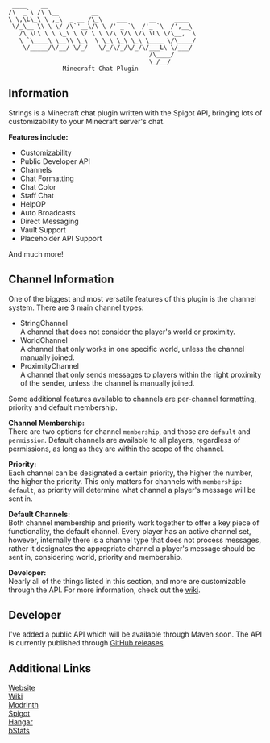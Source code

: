 ```
 ____    __                                         
/\  _`\ /\ \__         __                           
\ \,\L\_\ \ ,_\  _ __ /\_\    ___      __     ____  
 \/_\__ \\ \ \/ /\`'__\/\ \ /' _ `\  /'_ `\  /',__\ 
   /\ \L\ \ \ \_\ \ \/ \ \ \/\ \/\ \/\ \L\ \/\__, `\
   \ `\____\ \__\\ \_\  \ \_\ \_\ \_\ \____ \/\____/
    \/_____/\/__/ \/_/   \/_/\/_/\/_/\/___L\ \/___/ 
                                       /\____/      
                                       \_/__/
               Minecraft Chat Plugin
```
## Information
Strings is a Minecraft chat plugin written with the Spigot API, bringing lots of customizability to your Minecraft server's chat.

**Features include:**

- Customizability
- Public Developer API
- Channels
- Chat Formatting
- Chat Color
- Staff Chat
- HelpOP
- Auto Broadcasts
- Direct Messaging
- Vault Support
- Placeholder API Support

And much more!

## Channel Information
One of the biggest and most versatile features of this plugin is the channel system.
There are 3 main channel types:

- StringChannel\
  A channel that does not consider the player's world or proximity.
- WorldChannel\
  A channel that only works in one specific world, unless the channel manually joined.
- ProximityChannel\
  A channel that only sends messages to players within the right proximity of the sender, unless the channel is manually joined.

Some additional features available to channels are per-channel formatting, priority and default membership.

**Channel Membership:**\
There are two options for channel `membership`, and those are `default` and `permission`.  Default channels are available to all players, regardless of permissions, as long as they are within the scope of the channel.

**Priority:**\
Each channel can be designated a certain priority, the higher the number, the higher the priority.  This only matters for channels with `membership: default`, as priority will determine what channel a player's message will be sent in.

**Default Channels:**\
Both channel membership and priority work together to offer a key piece of functionality, the default channel.  Every player has an active channel set, however, internally there is a channel type that does not process messages, rather it designates the appropriate channel a player's message should be sent in, considering world, priority and membership.


**Developer:**\
Nearly all of the things listed in this section, and more are customizable through the API.  For more information, check out the [wiki](https://github.com/Wiicart/Strings/wiki).
## Developer
I've added a public API which will be available through Maven soon.  The API is currently published through [GitHub releases](https://github.com/Wiicart/Strings/releases).

## Additional Links
[Website](https://www.wiicart.net/strings.html)\
[Wiki](https://github.com/Wiicart/Strings/wiki)\
[Modrinth](https://modrinth.com/plugin/strings)\
[Spigot](https://www.spigotmc.org/resources/strings-chat-plugin.118186/)\
[Hangar](https://hangar.papermc.io/wiicart/Strings)\
[bStats](https://bstats.org/plugin/bukkit/Strings/22597)
 